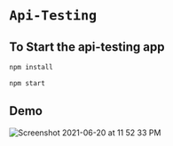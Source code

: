 # `Api-Testing`

## To Start the api-testing app

```bash
npm install
```

```bash
npm start
```

## Demo
![Screenshot 2021-06-20 at 11 52 33 PM](https://user-images.githubusercontent.com/58262578/122684364-98d8d400-d222-11eb-9b52-fe9fb6b02d71.png)
